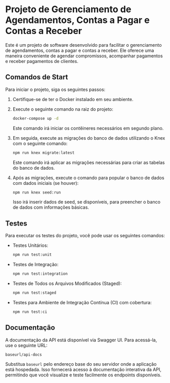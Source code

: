 # Projeto de Gerenciamento de Agendamentos, Contas a Pagar e Contas a Receber

Este é um projeto de software desenvolvido para facilitar o gerenciamento de agendamentos, contas a pagar e contas a receber. Ele oferece uma maneira conveniente de agendar compromissos, acompanhar pagamentos e receber pagamentos de clientes.

## Comandos de Start

Para iniciar o projeto, siga os seguintes passos:

1. Certifique-se de ter o Docker instalado em seu ambiente.

2. Execute o seguinte comando na raiz do projeto:

   ```bash
   docker-compose up -d
   ```

   Este comando irá iniciar os contêineres necessários em segundo plano.

3. Em seguida, execute as migrações do banco de dados utilizando o Knex com o seguinte comando:

   ```bash
   npm run knex migrate:latest
   ```

   Este comando irá aplicar as migrações necessárias para criar as tabelas do banco de dados.

4. Após as migrações, execute o comando para popular o banco de dados com dados iniciais (se houver):

   ```bash
   npm run knex seed:run
   ```

   Isso irá inserir dados de seed, se disponíveis, para preencher o banco de dados com informações básicas.

## Testes

Para executar os testes do projeto, você pode usar os seguintes comandos:

- Testes Unitários:

  ```bash
  npm run test:unit
  ```

- Testes de Integração:

  ```bash
  npm run test:integration
  ```

- Testes de Todos os Arquivos Modificados (Staged):

  ```bash
  npm run test:staged
  ```

- Testes para Ambiente de Integração Contínua (CI) com cobertura:

  ```bash
  npm run test:ci
  ```

## Documentação

A documentação da API está disponível via Swagger UI. Para acessá-la, use o seguinte URL:

```
baseurl/api-docs
```

Substitua `baseurl` pelo endereço base do seu servidor onde a aplicação está hospedada. Isso fornecerá acesso à documentação interativa da API, permitindo que você visualize e teste facilmente os endpoints disponíveis.
